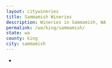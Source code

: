 ```yaml
---
layout: citywineries
title: Sammamish Wineries
description: Wineries in Sammamish, WA
permalink: /wa/king/sammamish/
state: wa
county: king
city: sammamish
---
```

-
